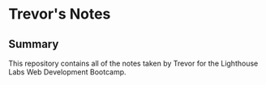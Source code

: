 # Trevor's Notes

## Summary

This repository contains all of the notes taken by Trevor for the Lighthouse Labs Web Development Bootcamp.
